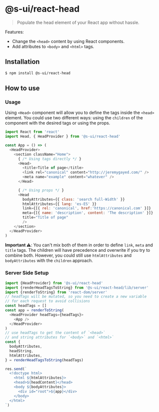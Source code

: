 # @s-ui/react-head

> Populate the head element of your React app without hassle.

Features:

- Change the `<head>` content by using React components.
- Add attributes to `<body>` and `<html>` tags.

## Installation

```sh
$ npm install @s-ui/react-head
```

## How to use

### Usage

Using `<Head>` component will allow you to define the tags inside the `<head>` element. You could use two different ways: using the `children` of the component with the desired tags or using the props.

```js
import React from 'react'
import Head, { HeadProvider } from '@s-ui/react-head'

const App = () => (
  <HeadProvider>
    <section className="Home">
      { /* Using tags directly */ }
      <Head>
        <title>Title of page</title>
        <link rel="canonical" content="http://jeremygayed.com/" />
        <meta name="example" content="whatever" />
      </Head>

      { /* Using props */ }
      <Head
        bodyAttributes={{ class: 'search full-Width' }}
        htmlAttributes={{ lang: 'es-ES' }}
        link={[{ rel: 'canonical', href:'https://canonical.com' }]}
        meta={[{ name: 'description', content: 'The description' }]}
        title="Title of page"
        />
    </section>
  </HeadProvider>
)
```

**Important ⚠️**: You can't mix both of them in order to define `link`, `meta` and `title` tags. The children will have precedence and overwrite if you try to combine both. However, you could still use `htmlAttributes` and `bodyAttributes` with the `children` approach.

### Server Side Setup

```js
import {HeadProvider} from '@s-ui/react-head'
import {renderHeadTagsToString} from '@s-ui/react-head/lib/server'
import {renderToString} from 'react-dom/server'
// headTags will be mutated, so you need to create a new variable
// for each request to avoid collisions
const headTags = []
const app = renderToString(
  <HeadProvider headTags={headTags}>
    <App />
  </HeadProvider>
)
// use headTags to get the content of `<head>`
// and string attributes for `<body>` and `<html>`
const {
  bodyAttributes,
  headString,
  htmlAttributes,
} = renderHeadTagsToString(headTags)

res.send(`
  <!doctype html>
    <html ${htmlAttributes}>
    <head>${headContent}</head>
    <body ${bodyAttributes}>
      <div id="root">${app}</div>
    </body>
  </html>
`)
```
